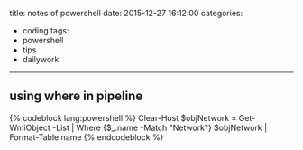 title: notes of powershell
date: 2015-12-27 16:12:00
categories:
- coding
tags:
- powershell
- tips
- dailywork
---

## using where in pipeline
{% codeblock lang:powershell %}
Clear-Host
$objNetwork = Get-WmiObject -List | Where {$_.name -Match "Network"}
$objNetwork | Format-Table name
{% endcodeblock %}